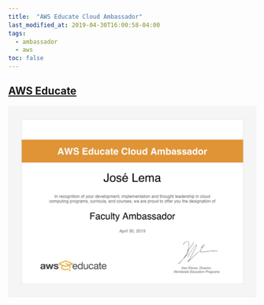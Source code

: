 ```yaml
---
title:  "AWS Educate Cloud Ambassador"
last_modified_at: 2019-04-30T16:00:58-04:00
tags:
  - ambassador
  - aws
toc: false
---
```


## [AWS Educate](https://aws.amazon.com/pt/education/awseducate/)

![](/assets/images/posts/2019-04-30-abs-ambassador.jpg)
